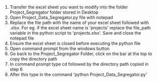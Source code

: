1. Transfer the excel sheet you want to modify into the folder Project_Segregator folder stored in Desktop
2. Open Project_Data_Segregator.py file with notepad
3. Replace the file path with the name of your excel sheet followed with .xlsx. For eg. if the excel sheet name is 'projects' replace the file_path variable in the python script to 'projects.xlsx'. Save and close the notepad file
4. Ensure the excel sheet is closed before executing the python file
5. Open command prompt from the windows button
6. Go back to the Project_Segregator Folder, click on the bar at the top to copy the directory path
7. In command prompt type cd followed by the directory path copied in step 6
8. After this type in the command 'python Project_Data_Segregator.py'
